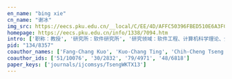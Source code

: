 ```yaml
---
en_name: "bing xie"
cn_name: "谢冰"
img_src: https://eecs.pku.edu.cn/__local/C/EE/4D/AFFC50396FBED510E6A3FC81E7D_5157CA32_FFD9.jpg?e=.jpg
homepage: https://eecs.pku.edu.cn/info/1338/7094.htm
intro: ['职称：教授', '研究所：软件研究所', '研究领域：软件工程、计算机科学理论、分布式系统 ', '办公电话：86-10-6275 9627', '电子邮件：xiebing@sei.pku.edu.cn', '个人主页： ']
pid: "134/8357"
coauthor_names: ['Fang-Chang Kuo', 'Kuo-Chang Ting', 'Chih-Cheng Tseng', 'Hwang-Cheng Wang']
coauthor_ids: ['51/10076', '30/2832', '79/4971', '48/6818']
paper_keys: ['journals/ijcomsys/TsengWKTX13']
---
```

